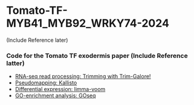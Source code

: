 # Tomato-TF-MYB41_MYB92_WRKY74-2024

(Include Reference later)

### Code for the Tomato TF exodermis paper (Include Reference latter)

  - [RNA-seq read processing: Trimming with Trim-Galore!](https://github.com/leonardojo/tomato-TF-exodermis-2024/tree/main/scripts/trimgalore)
  - [Pseudomapping: Kallisto](https://github.com/leonardojo/tomato-TF-exodermis-2024/tree/main/scripts/kallisto)
  - [Differential expression: limma-voom](https://github.com/leonardojo/tomato-TF-exodermis-2024/tree/main/scripts/limma-voom)
  - [GO-enrichment analysis: GOseq](https://github.com/leonardojo/tomato-TF-exodermis-2024/tree/main/scripts/goseq)

